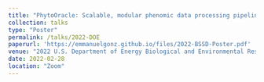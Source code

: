 ```yaml
---
title: "PhytoOracle: Scalable, modular phenomic data processing pipelines"
collection: talks
type: "Poster"
permalink: /talks/2022-DOE
paperurl: 'https://emmanuelgonz.github.io/files/2022-BSSD-Poster.pdf'
venue: "2022 U.S. Department of Energy Biological and Environmental Research (BER) Biological Systems Science Division Principal Investigator (PI) Annual Meeting"
date: 2022-02-28
location: "Zoom"
---
```

